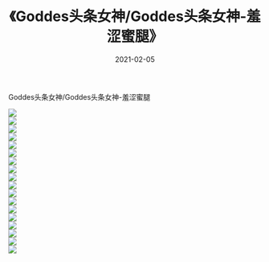 ﻿---
layout: post
title:  《Goddes头条女神/Goddes头条女神-羞涩蜜腿》
date:   2021-02-05
img: http://pic.660000.xyz/1:/网络美图/2021/Goddes头条女神/Goddes头条女神-羞涩蜜腿/000.jpg
categories: [美女, 清纯, 唯美]
---

Goddes头条女神/Goddes头条女神-羞涩蜜腿

 ![](http://pic.660000.xyz/1:/网络美图/2021/Goddes头条女神/Goddes头条女神-羞涩蜜腿/001.jpg) <br>![](http://pic.660000.xyz/1:/网络美图/2021/Goddes头条女神/Goddes头条女神-羞涩蜜腿/002.jpg) <br>![](http://pic.660000.xyz/1:/网络美图/2021/Goddes头条女神/Goddes头条女神-羞涩蜜腿/003.jpg) <br>![](http://pic.660000.xyz/1:/网络美图/2021/Goddes头条女神/Goddes头条女神-羞涩蜜腿/004.jpg) <br>![](http://pic.660000.xyz/1:/网络美图/2021/Goddes头条女神/Goddes头条女神-羞涩蜜腿/005.jpg) <br>![](http://pic.660000.xyz/1:/网络美图/2021/Goddes头条女神/Goddes头条女神-羞涩蜜腿/006.jpg) <br>![](http://pic.660000.xyz/1:/网络美图/2021/Goddes头条女神/Goddes头条女神-羞涩蜜腿/007.jpg) <br>![](http://pic.660000.xyz/1:/网络美图/2021/Goddes头条女神/Goddes头条女神-羞涩蜜腿/008.jpg) <br>![](http://pic.660000.xyz/1:/网络美图/2021/Goddes头条女神/Goddes头条女神-羞涩蜜腿/009.jpg) <br>![](http://pic.660000.xyz/1:/网络美图/2021/Goddes头条女神/Goddes头条女神-羞涩蜜腿/010.jpg) <br>![](http://pic.660000.xyz/1:/网络美图/2021/Goddes头条女神/Goddes头条女神-羞涩蜜腿/011.jpg) <br>![](http://pic.660000.xyz/1:/网络美图/2021/Goddes头条女神/Goddes头条女神-羞涩蜜腿/012.jpg) <br>![](http://pic.660000.xyz/1:/网络美图/2021/Goddes头条女神/Goddes头条女神-羞涩蜜腿/013.jpg) <br>![](http://pic.660000.xyz/1:/网络美图/2021/Goddes头条女神/Goddes头条女神-羞涩蜜腿/014.jpg) <br>![](http://pic.660000.xyz/1:/网络美图/2021/Goddes头条女神/Goddes头条女神-羞涩蜜腿/015.jpg) <br>![](http://pic.660000.xyz/1:/网络美图/2021/Goddes头条女神/Goddes头条女神-羞涩蜜腿/016.jpg) <br>![](http://pic.660000.xyz/1:/网络美图/2021/Goddes头条女神/Goddes头条女神-羞涩蜜腿/017.jpg) <br>![](http://pic.660000.xyz/1:/网络美图/2021/Goddes头条女神/Goddes头条女神-羞涩蜜腿/018.jpg) <br>